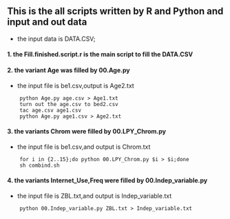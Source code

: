## This is the all scripts written by R and Python and input and out data

- the input data is DATA.CSV;

#### 1. the Fill.finished.script.r is the main script to fill the DATA.CSV

#### 2. the variant Age was filled by 00.Age.py
- the input file is be1.csv,output is Age2.txt
```shell
    python Age.py age.csv > Age1.txt
    turn out the age.csv to bed2.csv
    tac age.csv age1.csv
    python Age.py age1.csv > Age2.txt 
```
#### 3. the variants Chrom were filled by 00.LPY_Chrom.py
- the input file is be1.csv,and output is Chrom.txt
```shell
    for i in {2..15};do python 00.LPY_Chrom.py $i > $i;done
    sh combind.sh
```
#### 4. the variants Internet_Use,Freq were filled by 00.Indep_variable.py
- the input file is ZBL.txt,and output is Indep_variable.txt
```shell
    python 00.Indep_variable.py ZBL.txt > Indep_variable.txt
```
